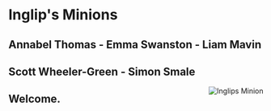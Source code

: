# Inglip's Minions

## Annabel Thomas - Emma Swanston - Liam Mavin
## Scott Wheeler-Green - Simon Smale
<img src="https://ma.sochi.st/i/inglip.png" alt="Inglips Minion" style="max-width=100%;float:right">

## Welcome.

